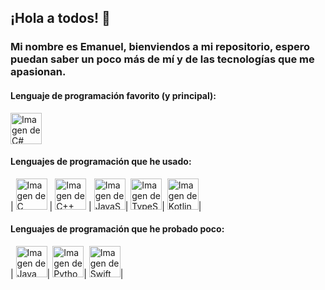 ## ¡Hola a todos! 👋
### Mi nombre es Emanuel, bienviendos a mi repositorio, espero puedan saber un poco más de mí y de las tecnologías que me apasionan. 

#### Lenguaje de programación favorito (y principal): 
<image src="https://github.com/tandpfun/skill-icons/blob/main/icons/CS.svg" alt="Imagen de C#" width="50" height="50">
  
#### Lenguajes de programación que he usado: 
| <image src="https://github.com/tandpfun/skill-icons/blob/main/icons/C.svg" alt="Imagen de C" width="50" height="50"> |
<image src="https://github.com/tandpfun/skill-icons/blob/main/icons/CPP.svg" alt="Imagen de C++" width="50" height="50"> |
<image src="https://github.com/tandpfun/skill-icons/blob/main/icons/JavaScript.svg" alt="Imagen de JavaScript" width="50" height="50">|
<image src="https://github.com/tandpfun/skill-icons/blob/main/icons/TypeScript.svg" alt="Imagen de TypeScript" width="50" height="50">|
<image src="https://github.com/tandpfun/skill-icons/blob/main/icons/Kotlin-Dark.svg" alt="Imagen de Kotlin" width="50" height="50">|

#### Lenguajes de programación que he probado poco:
| <image src="https://github.com/tandpfun/skill-icons/blob/main/icons/Java-Dark.svg" alt="Imagen de Java" width="50" height="50">|
<image src="https://github.com/tandpfun/skill-icons/blob/main/icons/Python-Dark.svg" alt="Imagen de Python" width="50" height="50">|
<image src="https://github.com/tandpfun/skill-icons/blob/main/icons/Swift.svg" alt="Imagen de Swift" width="50" height="50">|




<!--
**emanuelmath/emanuelmath** is a ✨ _special_ ✨ repository because its `README.md` (this file) appears on your GitHub profile.
<p line="center">
Here are some ideas to get you started:

- 🔭 I’m currently working on ...
- 🌱 I’m currently learning ...
- 👯 I’m looking to collaborate on ...
- 🤔 I’m looking for help with ...
- 💬 Ask me about ...
- 📫 How to reach me: ...
- 😄 Pronouns: ...
- ⚡ Fun fact: ...
-->


